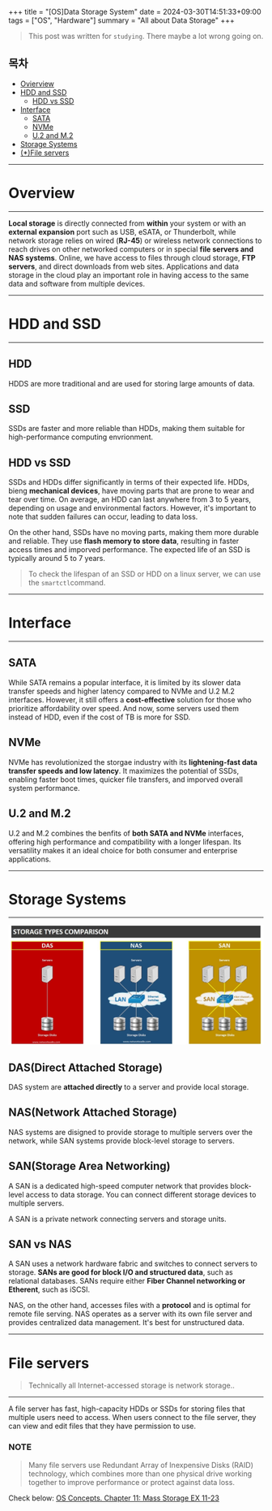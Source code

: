 +++
title = "[OS]Data Storage System"
date = 2024-03-30T14:51:33+09:00
tags = ["OS", "Hardware"]
summary = "All about Data Storage"
+++
> This post was written for `studying`. There maybe a lot wrong going on.

## 목차
* [Ovierview](#overview)
* [HDD and SSD](#hdd-and-ssd)
  + [HDD vs SSD](#hdd-vs-ssd)
* [Interface](#interface)
  + [SATA](#sata)
  + [NVMe](#nvme)
  + [U.2 and M.2](#u2-and-m2)
* [Storage Systems](#storage-systems)
* [(*)File servers](#file-servers)

---

# Overview
---
**Local storage** is directly connected from **within** your system or with an **external expansion** port such as USB, eSATA, or Thunderbolt, while network storage relies on wired (**RJ-45**) or wireless network connections to reach drives on other networked computers or in special **file servers and NAS systems**. Online, we have access to files through cloud storage, **FTP servers**, and direct downloads from web sites. Applications and data storage in the cloud play an important role in having access to the same data and software from multiple devices.

---

# HDD and SSD
---

## HDD
HDDS are more traditional and are used for storing large amounts of data.

## SSD
SSDs are faster and more reliable than HDDs, making them suitable for high-performance computing envrionment.

## HDD vs SSD
SSDs and HDDs differ significantly in terms of their expected life. HDDs, bieng **mechanical devices**, have moving parts that are prone to wear and tear over time. On average, an HDD can last anywhere from 3 to 5 years, depending on usage and environmental factors. However, it's important to note that sudden failures can occur, leading to data loss.
  
On the other hand, SSDs have no moving parts, making them more durable and reliable. They use **flash memory to store data**, resulting in faster access times and imporved performance. The expected life of an SSD is typically around 5 to 7 years.
  
> To check the lifespan of an SSD or HDD on a linux server, we can use the `smartctl`command.

---

# Interface
---

## SATA
While SATA remains a popular interface, it is limited by its slower data transfer speeds and higher latency compared to NVMe and U.2 M.2 interfaces. However, it still offers a **cost-effective** solution for those who prioritize affordability over speed. And now, some servers used them instead of HDD, even if the cost of TB is more for SSD.

## NVMe
NVMe has revolutionized the storgae industry with its **lightening-fast data transfer speeds and low latency**. It maximizes the potential of SSDs, enabling faster boot times, quicker file transfers, and imporved overall system performance.

## U.2 and M.2
U.2 and M.2 combines the benfits of **both SATA and NVMe** interfaces, offering high performance and compatibility with a longer lifespan. Its versatility makes it an ideal choice for both consumer and enterprise applications.

---

# Storage Systems 
---

![storage](/images/posts/storage.jpg)

## DAS(Direct Attached Storage)
DAS system are **attached directly** to a server and provide local storage.

## NAS(Network Attached Storage)
NAS systems are disigned to provide storage to multiple servers over the network, while SAN systems provide block-level storage to servers.

## SAN(Storage Area Networking)
A SAN is a dedicated high-speed computer network that provides block-level access to data storage. You can connect different storage devices to multiple servers.
  
A SAN is a private network connecting servers and storage units.

## SAN vs NAS
A SAN uses a network hardware fabric and switches to connect servers to storage. **SANs are good for block I/O and structured data**, such as relational databases. SANs require either **Fiber Channel networking or Etherent**, such as iSCSI.

NAS, on the other hand, accesses files with a **protocol** and is optimal for remote file serving. NAS operates as a server with its own file server and provides centralized data management. It's best for unstructured data.

---

# File servers
> Technically all Internet-accessed storage is network storage.. 

---

A file server has fast, high-capacity HDDs or SSDs for storing files that multiple users need to access. When users connect to the file server, they can view and edit files that they have permission to use.

### NOTE
> Many file servers use Redundant Array of Inexpensive Disks (RAID) technology, which combines more than one physical drive working together to improve performance or protect against data loss.
  
Check below:
[OS Concepts. Chapter 11: Mass Storage EX 11-23][link]

[link]:https://domicmeia.github.io/post/opcon1/